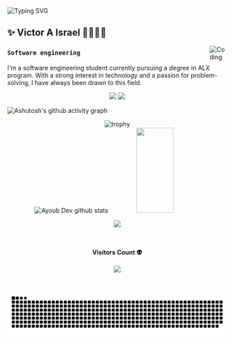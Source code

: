 ![Typing SVG](https://readme-typing-svg.herokuapp.com/?color=00b3ff&size=35&center=true&vCenter=true&width=1000&lines=HEY💗;I'm+from+Morocco;I'm+Currently+an+ALX+Student🤓;Welcome!💕)


<h2>✨ Victor A Israel 👨🏻‍💻✨</h2>
<img align="right" alt="Coding" width="40D" src=>
<h3><code>Software engineering</code></h3>

<p>I'm a software engineering student currently pursuing a degree in ALX program. With a strong interest in technology and a passion for problem-solving, I have always been drawn to this field.

<!--Social Media-->  
<div align="center"> 
<a href="https://twitter.com/victor" target="_blank"><img src="https://img.shields.io/badge/-Twitter-%231DA1F2?style=for-the-badge&logo=twitter&logoColor=white"></a>
<a href="https://github.com/victor0089" target="_blank"><img src="https://img.shields.io/badge/-GitHub-%23181717?style=for-the-badge&logo=github&logoColor=white"></a>
 </div>
 
<!--Graph-->
![Ashutosh's github activity graph](https://github-readme-activity-graph.cyclic.app/graph?username=Victor0089&bg_color=0d1117&color=ffffff&line=00b3ff&point=f9fafa&area=true&hide_border=true)

<div align="center">
<img src="https://github-profile-trophy.vercel.app/?username=Victor0089&theme=radical" alt="trophy">
</div>

<!--Skill And More Information--> 
<div align="center">  
  <img width="49%" height="195px" src="https://github-readme-stats.vercel.app/api?username=victor0089&show_icons=true&count_private=true&hide_border=true&title_color=00b3ff&icon_color=00b4ff&text_color=c9d1d9&bg_color=0d1117" alt="Ayoub Dev github stats" /> 
  <img width="41%" height="195px" src="https://github-readme-stats.vercel.app/api/top-langs/?username=Victor0089&layout=compact&hide_border=true&title_color=00b3ff&text_color=00b4ff&bg_color=0d1117" />
</div>

<!--Total Contributions--> 
 <p align="center">
<img  src="https://github-readme-streak-stats.herokuapp.com?user=Victor0089&theme=tokyonight_duo&hide_border=true"
</p>

<!--visits-->   
<div align="center">
<br><p align="centre"><b>Visitors Count 👽 </b></p>  
<p align="center"><img align="center" src="https://profile-counter.glitch.me/{victor.0089}/count.svg" /></p> 
<br>
</div>

  
 <!--Sneek Gusano-->
![](https://github.com/Platane/snk/raw/output/github-contribution-grid-snake.svg)
